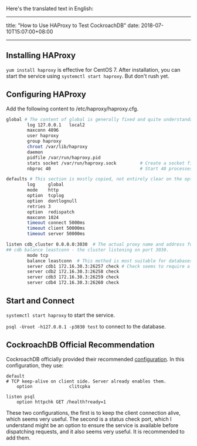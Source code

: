 Here's the translated text in English:

---

title: "How to Use HAProxy to Test CockroachDB"
date: 2018-07-10T15:07:00+08:00

---

## Installing HAProxy

`yum install haproxy` is effective for CentOS 7. After installation, you can start the service using `systemctl start haproxy`. But don't rush yet.

## Configuring HAProxy

Add the following content to /etc/haproxy/haproxy.cfg.

```bash
global # The content of global is generally fixed and quite understandable.
        log 127.0.0.1   local2
        maxconn 4096
        user haproxy
        group haproxy
        chroot /var/lib/haproxy
        daemon
        pidfile /var/run/haproxy.pid
        stats socket /var/run/haproxy.sock         # Create a socket file for haproxy
        nbproc 40                                  # Start 40 processes to forward concurrently, higher versions can use nbthread, a threaded approach.

defaults # This section is mostly copied, not entirely clear on the options.
        log     global
        mode    http
        option  tcplog
        option  dontlognull
        retries 3
        option  redispatch
        maxconn 1024
        timeout connect 5000ms
        timeout client 50000ms
        timeout server 50000ms

listen cdb_cluster 0.0.0.0:3030  # The actual proxy name and address for receiving services.
## cdb balance leastconn - the cluster listening on port 3030.
        mode tcp
        balance leastconn  # This method is most suitable for databases; do not change.
        server cdb1 172.16.30.3:26257 check # Check seems to require a port for feedback status; without it, it might not work, but it doesn't matter.
        server cdb2 172.16.30.3:26258 check
        server cdb3 172.16.30.3:26259 check
        server cdb4 172.16.30.3:26260 check
```

## Start and Connect

`systemctl start haproxy` to start the service.

`psql -Uroot -h127.0.0.1 -p3030 test` to connect to the database.

## CockroachDB Official Recommendation

CockroachDB officially provided their recommended [configuration](https://www.cockroachlabs.com/docs/stable/deploy-cockroachdb-on-premises.html). In this configuration, they use:

```shell
default
# TCP keep-alive on client side. Server already enables them.
    option              clitcpka

listen psql
    option httpchk GET /health?ready=1
```

These two configurations, the first is to keep the client connection alive, which seems very useful. The second is a status check port, which I understand might be an option to ensure the service is available before dispatching requests, and it also seems very useful. It is recommended to add them.